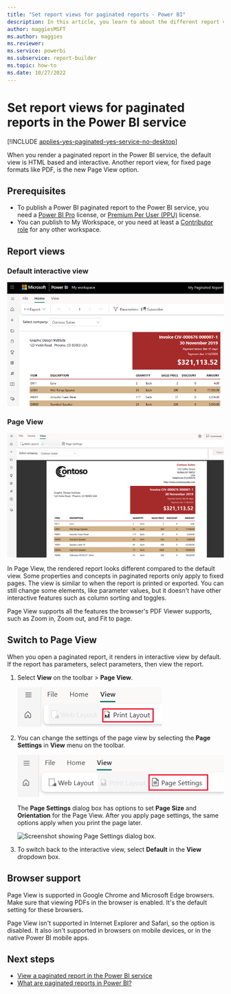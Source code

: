 ```yaml
---
title: "Set report views for paginated reports - Power BI"
description: In this article, you learn to about the different report views available for paginated reports in the Power BI service.
author: maggiesMSFT
ms.author: maggies
ms.reviewer:
ms.service: powerbi
ms.subservice: report-builder
ms.topic: how-to
ms.date: 10/27/2022
---
```


# Set report views for paginated reports in the Power BI service

[!INCLUDE [applies-yes-paginated-yes-service-no-desktop](../includes/applies-yes-paginated-yes-service-no-desktop.md)]

When you render a paginated report in the Power BI service, the default view is HTML based and interactive. Another report view, for fixed page formats like PDF, is the new Page View option.

## Prerequisites 

- To publish a Power BI paginated report to the Power BI service, you need a [Power BI Pro](../fundamentals/service-self-service-signup-for-power-bi.md) license, or [Premium Per User (PPU)](../enterprise/service-premium-per-user-faq.yml) license.
- You can publish to My Workspace, or you need at least a [Contributor role](../collaborate-share/service-roles-new-workspaces.md#workspace-roles) for any other workspace.

## Report views

### Default interactive view

![Screenshot showing Screenshot showing Default View.](media/page-view/power-bi-paginated-default-view.png)

### Page View

![Screenshot showing Page View.](media/page-view/power-bi-paginated-page-view.png)

In Page View, the rendered report looks different compared to the default view. Some properties and concepts in paginated reports only apply to fixed pages. The view is similar to when the report is printed or exported. You can still change some elements, like parameter values, but it doesn't have other interactive features such as column sorting and toggles.

Page View supports all the features the browser's PDF Viewer supports, such as Zoom in, Zoom out, and Fit to page.

## Switch to Page View

When you open a paginated report, it renders in interactive view by default. If the report has parameters, select parameters, then view the report.

1. Select **View** on the toolbar > **Page View**.

    ![Screenshot showing Switch to Page View.](media/page-view/power-bi-paginated-page-view-dropdown.png)

2. You can change the settings of the page view by selecting the **Page Settings** in **View** menu on the toolbar. 

    ![Screenshot showing Select Page Settings.](media/page-view/power-bi-paginated-page-settings-dropdown.png)
    
    The **Page Settings** dialog box has options to set **Page Size** and **Orientation** for the Page View. After you apply page settings, the same options apply when you print the page later.
   
    ![Screenshot showing Page Settings dialog box.](media/page-view/power-bi-paginated-page-settings-dialog.png)

3. To switch back to the interactive view, select **Default** in the **View** dropdown box.

## Browser support

Page View is supported in Google Chrome and Microsoft Edge browsers. Make sure that viewing PDFs in the browser is enabled. It's the default setting for these browsers.

Page View isn't supported in Internet Explorer and Safari, so the option is disabled. It also isn't supported in browsers on mobile devices, or in the native Power BI mobile apps.  


## Next steps

- [View a paginated report in the Power BI service](../consumer/paginated-reports-view-power-bi-service.md)
- [What are paginated reports in Power BI?](paginated-reports-report-builder-power-bi.md)
